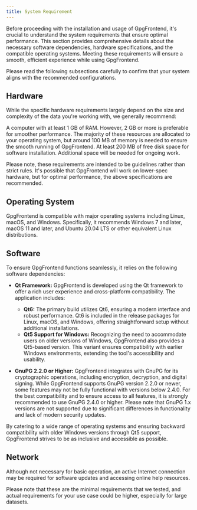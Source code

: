 ```yaml
---
title: System Requirement
---
```


Before proceeding with the installation and usage of GpgFrontend, it's crucial
to understand the system requirements that ensure optimal performance. This
section provides comprehensive details about the necessary software
dependencies, hardware specifications, and the compatible operating systems.
Meeting these requirements will ensure a smooth, efficient experience while
using GpgFrontend.

Please read the following subsections carefully to confirm that your system
aligns with the recommended configurations.

## Hardware

While the specific hardware requirements largely depend on the size and
complexity of the data you're working with, we generally recommend:

A computer with at least 1 GB of RAM. However, 2 GB or more is preferable for
smoother performance. The majority of these resources are allocated to your
operating system, but around 100 MB of memory is needed to ensure the smooth
running of GpgFrontend. At least 200 MB of free disk space for software
installation. Additional space will be needed for ongoing work.

Please note, these requirements are intended to be guidelines rather than strict
rules. It's possible that GpgFrontend will work on lower-spec hardware, but for
optimal performance, the above specifications are recommended.

## Operating System

GpgFrontend is compatible with major operating systems including Linux, macOS,
and Windows. Specifically, it recommends Windows 7 and later, macOS 11 and
later, and Ubuntu 20.04 LTS or other equivalent Linux distributions.

## Software

To ensure GpgFrontend functions seamlessly, it relies on the following software
dependencies:

- **Qt Framework:** GpgFrontend is developed using the Qt framework to offer a
  rich user experience and cross-platform compatibility. The application
  includes:

  - **Qt6:** The primary build utilizes Qt6, ensuring a modern interface and
    robust performance. Qt6 is included in the release packages for Linux,
    macOS, and Windows, offering straightforward setup without additional
    installations.
  - **Qt5 Support for Windows:** Recognizing the need to accommodate users on
    older versions of Windows, GpgFrontend also provides a Qt5-based version.
    This variant ensures compatibility with earlier Windows environments,
    extending the tool's accessibility and usability.

- **GnuPG 2.2.0 or Higher:** GpgFrontend integrates with GnuPG for its
  cryptographic operations, including encryption, decryption, and digital
  signing. While GpgFrontend supports GnuPG version 2.2.0 or newer, some
  features may not be fully functional with versions below 2.4.0. For the best
  compatibility and to ensure access to all features, it is strongly recommended
  to use GnuPG 2.4.0 or higher. Please note that GnuPG 1.x versions are not
  supported due to significant differences in functionality and lack of modern
  security updates.

By catering to a wide range of operating systems and ensuring backward
compatibility with older Windows versions through Qt5 support, GpgFrontend
strives to be as inclusive and accessible as possible.

## Network

Although not necessary for basic operation, an active Internet connection may be
required for software updates and accessing online help resources.

Please note that these are the minimal requirements that we tested, and actual
requirements for your use case could be higher, especially for large datasets.
